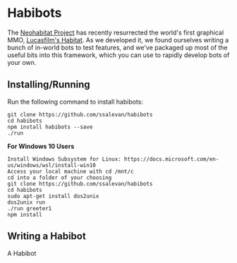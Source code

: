 Habibots
========

The [Neohabitat Project](http://neohabitat.org) has recently resurrected the world's first
graphical MMO, [Lucasfilm's Habitat](https://en.wikipedia.org/wiki/Habitat_(video_game)).
As we developed it, we found ourselves writing a bunch of in-world bots to test features,
and we've packaged up most of the useful bits into this framework, which you can use to
rapidly develop bots of your own.

Installing/Running
----------

Run the following command to install habibots:

```
git clone https://github.com/ssalevan/habibots
cd habibots
npm install habibots --save
./run 
```

**For Windows 10 Users**
```
Install Windows Subsystem for Linux: https://docs.microsoft.com/en-us/windows/wsl/install-win10
Access your local machine with cd /mnt/c
cd into a folder of your choosing
git clone https://github.com/ssalevan/habibots
cd habibots
sudo apt-get install dos2unix
dos2unix run
./run greeter1
npm install
```

Writing a Habibot
-----------------

A Habibot  
